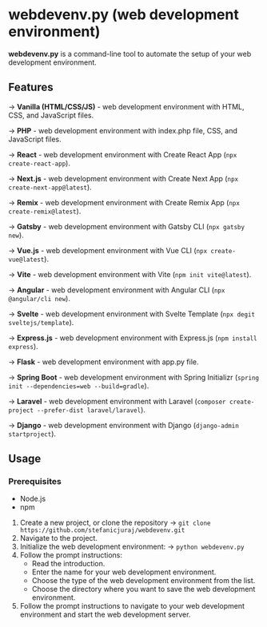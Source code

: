 # webdevenv.py (web development environment)

**webdevenv.py** is a command-line tool to automate the setup of your web development environment.

## Features

&rarr; **Vanilla (HTML/CSS/JS)** - web development environment with HTML, CSS, and JavaScript files.

&rarr; **PHP** - web development environment with index.php file, CSS, and JavaScript files.

&rarr; **React** - web development environment with Create React App (`npx create-react-app`).

&rarr; **Next.js** - web development environment with Create Next App (`npx create-next-app@latest`).

&rarr; **Remix** - web development environment with Create Remix App (`npx create-remix@latest`).

&rarr; **Gatsby** - web development environment with Gatsby CLI (`npx gatsby new`).

&rarr; **Vue.js** - web development environment with Vue CLI (`npx create-vue@latest`).

&rarr; **Vite** - web development environment with Vite (`npm init vite@latest`).

&rarr; **Angular** - web development environment with Angular CLI (`npx @angular/cli new`).

&rarr; **Svelte** - web development environment with Svelte Template (`npx degit sveltejs/template`).

&rarr; **Express.js** - web development environment with Express.js (`npm install express`).

&rarr; **Flask** - web development environment with app.py file.

&rarr; **Spring Boot** - web development environment with Spring Initializr (`spring init --dependencies=web --build=gradle`).

&rarr; **Laravel** - web development environment with Laravel (`composer create-project --prefer-dist laravel/laravel`).

&rarr; **Django** - web development environment with Django (`django-admin startproject`).

## Usage

### Prerequisites

- Node.js
- npm

1. Create a new project, or clone the repository &rarr; `git clone https://github.com/stefanicjuraj/webdevenv.git`
2. Navigate to the project.
3. Initialize the web development environment: &rarr; `python webdevenv.py`
4. Follow the prompt instructions:
   - Read the introduction.
   - Enter the name for your web development environment.
   - Choose the type of the web development environment from the list.
   - Choose the directory where you want to save the web development environment.
5. Follow the prompt instructions to navigate to your web development environment and start the web development server.
